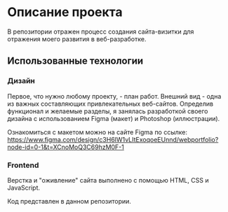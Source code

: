 # Описание проекта
В репозитории отражен процесс создания сайта-визитки для отражения моего развития в веб-разработке.

## Использованные технологии
### Дизайн
Первое, что нужно любому проекту, - план работ. Внешний вид - одна из важных составляющих привлекательных веб-сайтов. Определив функционал и желаемые разделы, я занялась разработкой своего дизайна с использованием Figma (макет) и Photoshop (иллюстрации).

Ознакомиться с макетом можно на сайте Figma по ссылке: https://www.figma.com/design/c3H6IW1vLItExoqoeEUnnd/webportfolio?node-id=0-1&t=XCnoMoQ3C69hzM0F-1

### Frontend
Верстка и "оживление" сайта выполнено с помощью HTML, CSS и JavaScript. 

Код представлен в данном репозитории.


